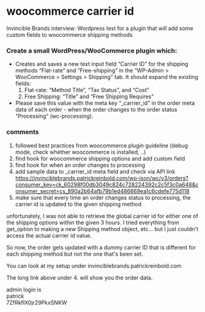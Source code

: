 # woocommerce carrier id
Invincible Brands interview: Wordpress test for a plugin that will add some custom fields to woocommerce shipping methods


### Create a small WordPress/WooCommerce plugin which:

+ Creates and saves a new text input field “Carrier ID” for the shipping methods
  “Flat-rate” and “Free-shipping” in the “WP-Admin > WooCommerce > Settings > Shipping” tab.
  It should expand the existing fields:
    1. Flat-rate: “Method Title”, “Tax Status”, and “Cost”
    2. Free Shipping: “Title” and “Free Shipping Requires”
+ Please save this value with the meta key “_carrier_id” in the order meta data of each order - when the order changes to the order status “Processing” (wc-processing).



### comments

1. followed best practices from woocommerce plugin guideline (debug mode, check whether woocommerce is installed, ..)
2. find hook for woocommerce shipping options and add custom field
3. find hook for when an order changes to processing
4. add sample data to _carrier_id meta field and check via API link https://invinciblebrands.patrickreinbold.com/wp-json/wc/v3/orders?consumer_key=ck_60298f00db3049c824c728224392c2c5f3c0a648&consumer_secret=cs_890a2b64afb79b1ed486869ea1c6cdefe775d118
5. make sure that every time an order changes status to processing, the carrier id is updated to the given shipping method

unfortunately, I was not able to retrieve the global carrier id for either one of the shipping options within the given 3 hours.
I tried everything from get_option to making a new Shipping method object, etc... but I just couldn't access the actual carrier id value.

So now, the order gets updated with a dummy carrier ID that is different for each shipping method but not the one that's been set.


You can look at my setup under
invinciblebrands.patrickreinbold.com

The long link above under 4. will show you the order data.

admin login is  
patrick  
7ZfRkfIX0jr29PkxSNKW